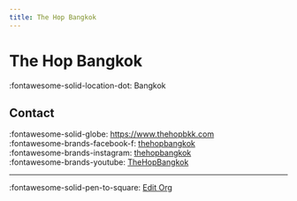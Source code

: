 ```yaml
---
title: The Hop Bangkok
---
```


# The Hop Bangkok

:fontawesome-solid-location-dot: Bangkok  


## Contact

:fontawesome-solid-globe: <https://www.thehopbkk.com>  
:fontawesome-brands-facebook-f: [thehopbangkok](https://www.facebook.com/thehopbangkok)  
:fontawesome-brands-instagram: [thehopbangkok](http://instagram.com/thehopbangkok)  
:fontawesome-brands-youtube: [TheHopBangkok](https://youtube.com/TheHopBangkok)  

---

:fontawesome-solid-pen-to-square: [Edit Org](https://github.com/swingdance/orgs/issues/new?assignees=&labels=update+org&projects=&template=03-update_entity.yml&title=Update%20Org%3A%20th_TH%20%E2%80%A2%20The%20Hop%20Bangkok&region=th_TH&id=the-hop-bangkok&name=The%20Hop%20Bangkok)
